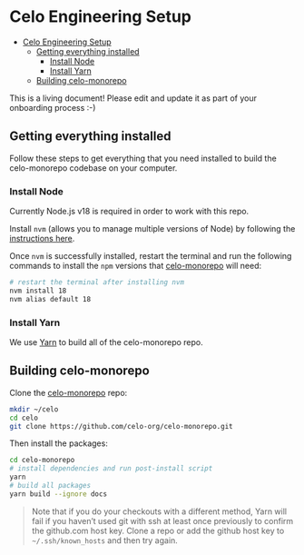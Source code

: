 # Celo Engineering Setup

- [Celo Engineering Setup](#celo-engineering-setup)
  - [Getting everything installed](#getting-everything-installed)
    - [Install Node](#install-node)
    - [Install Yarn](#install-yarn)
  - [Building celo-monorepo](#building-celo-monorepo)

This is a living document! Please edit and update it as part of your onboarding process :-)

## Getting everything installed

Follow these steps to get everything that you need installed to build the celo-monorepo codebase on your computer.

### Install Node

Currently Node.js v18 is required in order to work with this repo.

Install `nvm` (allows you to manage multiple versions of Node) by following the [instructions here](https://github.com/nvm-sh/nvm).

Once `nvm` is successfully installed, restart the terminal and run the following commands to install the `npm` versions that [celo-monorepo](https://github.com/celo-org/celo-monorepo) will need:

```bash
# restart the terminal after installing nvm
nvm install 18
nvm alias default 18
```

### Install Yarn

We use [Yarn](https://yarnpkg.com/getting-started/install) to build all of the celo-monorepo repo.

## Building celo-monorepo

Clone the [celo-monorepo](https://github.com/celo-org/celo-monorepo) repo:

```bash
mkdir ~/celo
cd celo
git clone https://github.com/celo-org/celo-monorepo.git
```

Then install the packages:

```bash
cd celo-monorepo
# install dependencies and run post-install script
yarn
# build all packages
yarn build --ignore docs
```

> Note that if you do your checkouts with a different method, Yarn will fail if
> you haven’t used git with ssh at least once previously to confirm the
> github.com host key. Clone a repo or add the github host key to
> `~/.ssh/known_hosts` and then try again.
